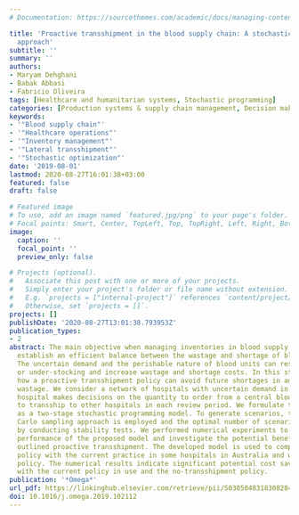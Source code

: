 ```yaml
---
# Documentation: https://sourcethemes.com/academic/docs/managing-content/

title: 'Proactive transshipment in the blood supply chain: A stochastic programming
  approach'
subtitle: ''
summary: ''
authors:
- Maryam Dehghani
- Babak Abbasi
- Fabricio Oliveira
tags: [Healthcare and humanitarian systems, Stochastic programming]
categories: [Production systems & supply chain management, Decision making under uncertainty]
keywords:
- '"Blood supply chain"'
- '"Healthcare operations"'
- '"Inventory management"'
- '"Lateral transshipment"'
- '"Stochastic optimization"'
date: '2019-08-01'
lastmod: 2020-08-27T16:01:38+03:00
featured: false
draft: false

# Featured image
# To use, add an image named `featured.jpg/png` to your page's folder.
# Focal points: Smart, Center, TopLeft, Top, TopRight, Left, Right, BottomLeft, Bottom, BottomRight.
image:
  caption: ''
  focal_point: ''
  preview_only: false

# Projects (optional).
#   Associate this post with one or more of your projects.
#   Simply enter your project's folder or file name without extension.
#   E.g. `projects = ["internal-project"]` references `content/project/deep-learning/index.md`.
#   Otherwise, set `projects = []`.
projects: []
publishDate: '2020-08-27T13:01:38.793953Z'
publication_types:
- 2
abstract: The main objective when managing inventories in blood supply chains is to
  establish an efficient balance between the wastage and shortage of blood units.
  The uncertain demand and the perishable nature of blood units can result in over-
  or under-stocking and increase wastage and shortage costs. In this study, we analyze
  how a proactive transshipment policy can avoid future shortages in addition to mitigate
  wastage. We consider a network of hospitals with uncertain demand in which each
  hospital makes decisions on the quantity to order from a central blood bank and
  to transship to other hospitals in each review period. We formulate the problem
  as a two-stage stochastic programming model. To generate scenarios, the Quasi-Monte
  Carlo sampling approach is employed and the optimal number of scenarios is determined
  by conducting stability tests. We performed numerical experiments to evaluate the
  performance of the proposed model and investigate the potential benefits of the
  outlined proactive transshipment. The developed model is used to compare the optimized
  policy with the current practice in some hospitals in Australia and with a no-transshipment
  policy. The numerical results indicate significant potential cost savings in comparison
  with the current policy in use and the no-transshipment policy.
publication: '*Omega*'
url_pdf: https://linkinghub.elsevier.com/retrieve/pii/S0305048318308284
doi: 10.1016/j.omega.2019.102112
---
```

